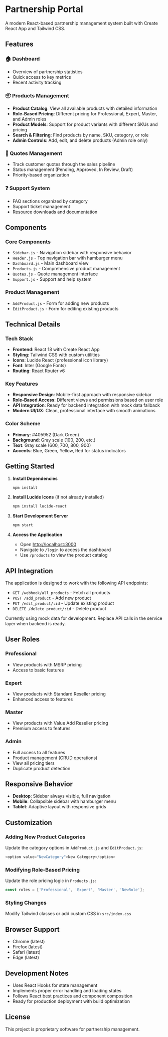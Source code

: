 # Partnership Portal

A modern React-based partnership management system built with Create React App and Tailwind CSS.

## Features

### 🏠 Dashboard
- Overview of partnership statistics
- Quick access to key metrics
- Recent activity tracking

### 📦 Products Management
- **Product Catalog**: View all available products with detailed information
- **Role-Based Pricing**: Different pricing for Professional, Expert, Master, and Admin roles
- **Product Models**: Support for product variants with different SKUs and pricing
- **Search & Filtering**: Find products by name, SKU, category, or role
- **Admin Controls**: Add, edit, and delete products (Admin role only)

### 💬 Quotes Management
- Track customer quotes through the sales pipeline
- Status management (Pending, Approved, In Review, Draft)
- Priority-based organization

### ❓ Support System
- FAQ sections organized by category
- Support ticket management
- Resource downloads and documentation

## Components

### Core Components
- `Sidebar.js` - Navigation sidebar with responsive behavior
- `Header.js` - Top navigation bar with hamburger menu
- `Dashboard.js` - Main dashboard view
- `Products.js` - Comprehensive product management
- `Quotes.js` - Quote management interface
- `Support.js` - Support and help system

### Product Management
- `AddProduct.js` - Form for adding new products
- `EditProduct.js` - Form for editing existing products

## Technical Details

### Tech Stack
- **Frontend**: React 18 with Create React App
- **Styling**: Tailwind CSS with custom utilities
- **Icons**: Lucide React (professional icon library)
- **Font**: Inter (Google Fonts)
- **Routing**: React Router v6

### Key Features
- **Responsive Design**: Mobile-first approach with responsive sidebar
- **Role-Based Access**: Different views and permissions based on user role
- **API Integration**: Ready for backend integration with mock data fallback
- **Modern UI/UX**: Clean, professional interface with smooth animations

### Color Scheme
- **Primary**: #405952 (Dark Green)
- **Background**: Gray scale (100, 200, etc.)
- **Text**: Gray scale (600, 700, 800, 900)
- **Accents**: Blue, Green, Yellow, Red for status indicators

## Getting Started

1. **Install Dependencies**
   ```bash
   npm install
   ```

2. **Install Lucide Icons** (if not already installed)
   ```bash
   npm install lucide-react
   ```

3. **Start Development Server**
   ```bash
   npm start
   ```

4. **Access the Application**
   - Open [http://localhost:3000](http://localhost:3000)
   - Navigate to `/login` to access the dashboard
   - Use `/products` to view the product catalog

## API Integration

The application is designed to work with the following API endpoints:

- `GET /webhook/all_products` - Fetch all products
- `POST /add_product` - Add new product
- `PUT /edit_product/:id` - Update existing product
- `DELETE /delete_product/:id` - Delete product

Currently using mock data for development. Replace API calls in the service layer when backend is ready.

## User Roles

### Professional
- View products with MSRP pricing
- Access to basic features

### Expert
- View products with Standard Reseller pricing
- Enhanced access to features

### Master
- View products with Value Add Reseller pricing
- Premium access to features

### Admin
- Full access to all features
- Product management (CRUD operations)
- View all pricing tiers
- Duplicate product detection

## Responsive Behavior

- **Desktop**: Sidebar always visible, full navigation
- **Mobile**: Collapsible sidebar with hamburger menu
- **Tablet**: Adaptive layout with responsive grids

## Customization

### Adding New Product Categories
Update the category options in `AddProduct.js` and `EditProduct.js`:

```javascript
<option value="NewCategory">New Category</option>
```

### Modifying Role-Based Pricing
Update the role pricing logic in `Products.js`:

```javascript
const roles = ['Professional', 'Expert', 'Master', 'NewRole'];
```

### Styling Changes
Modify Tailwind classes or add custom CSS in `src/index.css`

## Browser Support

- Chrome (latest)
- Firefox (latest)
- Safari (latest)
- Edge (latest)

## Development Notes

- Uses React Hooks for state management
- Implements proper error handling and loading states
- Follows React best practices and component composition
- Ready for production deployment with build optimization

## License

This project is proprietary software for partnership management.
